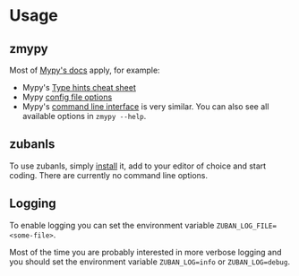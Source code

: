 # Usage

## zmypy

Most of [Mypy's docs](https://mypy.readthedocs.io) apply, for example:

- Mypy's [Type hints cheat sheet](https://mypy.readthedocs.io/en/stable/cheat_sheet_py3.html)
- Mypy [config file options](https://mypy.readthedocs.io/en/stable/config_file.html)
- Mypy's [command line
  interface](https://mypy.readthedocs.io/en/stable/command_line.html) is very
  similar. You can also see all available options in `zmypy --help`.

## zubanls

To use zubanls, simply [install](installation_start) it, add to your editor of
choice and start coding. There are currently no command line options.

## Logging

To enable logging you can set the environment variable `ZUBAN_LOG_FILE=<some-file>`.

Most of the time you are probably interested in more verbose logging and you
should set the environment variable `ZUBAN_LOG=info` or `ZUBAN_LOG=debug`.
